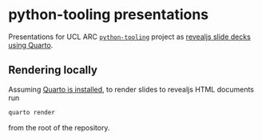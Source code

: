 # python-tooling presentations

Presentations for UCL ARC [`python-tooling`](https://github.com/UCL-ARC/python-tooling) project as [revealjs slide decks using Quarto](https://quarto.org/docs/presentations/revealjs/).

## Rendering locally

Assuming [Quarto is installed](https://quarto.org/docs/get-started/), to render slides to revealjs HTML documents run

```sh
quarto render
```

from the root of the repository.
